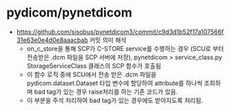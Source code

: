 # pydicom/pynetdicom 
* https://github.com/sisobus/pynetdicom3/commit/c9d3d1b52f17a107566f31e63e0e4d0e8aaacbab 커밋 의미 해석
  * on_c_store을 통해 SCP가 C-STORE service를 수행하는 경우 (SCU로 부터 전송받은 .dcm 파일을 SCP 서버에 저장), pynetdicom > service_class.py StorageServiceClass 클래스의 SCP 함수가 호출됨
  * 이 함수 로직 중에 SCU에서 전송 받은 .dcm 파일을 pydicom.dataset.Dataset 타입 변수에 할당하여 attribute를 하나씩 조회하며 bad tag가 있는 경우 raise처리를 하는 기존 코드가 있음.
  * 이 부분을 주석 처리하여 bad tag가 있는 경우에도 받아지도록 처리됨.
